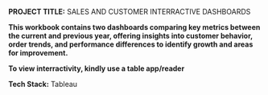 **PROJECT TITLE:** SALES AND CUSTOMER INTERRACTIVE DASHBOARDS

**This workbook contains two dashboards comparing key metrics between the current and previous year, offering insights into customer behavior, order trends, and performance differences to identify growth and areas for improvement.**

**To view interractivity, kindly use a table app/reader**

**Tech Stack:** Tableau
